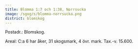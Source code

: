 ```yaml
---
title: Blomma 1:7 och 1:38, Norrsucka
image: /sgog/s/blomma-norrsucka.png
district: blomskog
---
```


Postadr.: Blomskog.

Areal: C:a 6 har åker, 31 skogsmark, 4 övr. mark.
Tax.-v. 15.600.
